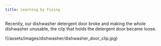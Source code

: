 ```yaml
---
title: Learning by Fixing
---
```


Recently, our dishwasher detergent door broke and making the whole dishwasher unusable, the clip that holds the detergent door became loose.

!(/assets/images/dishwasher/dishwasher_door_clip.jpg)
